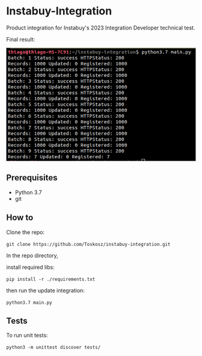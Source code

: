 # Instabuy-Integration

Product integration for Instabuy's 2023 Integration Developer technical test.

Final result:

![terminal result](https://github.com/Toskosz/instabuy-integration/blob/main/assets/media/result.jpg?raw=true)

## Prerequisites

- Python 3.7
- git

## How to

Clone the repo:

`git clone https://github.com/Toskosz/instabuy-integration.git`

In the repo directory,

install required libs:

`pip install -r ./requirements.txt`

then run the update integration:

`python3.7 main.py`

## Tests

To run unit tests:

`python3 -m unittest discover tests/`



